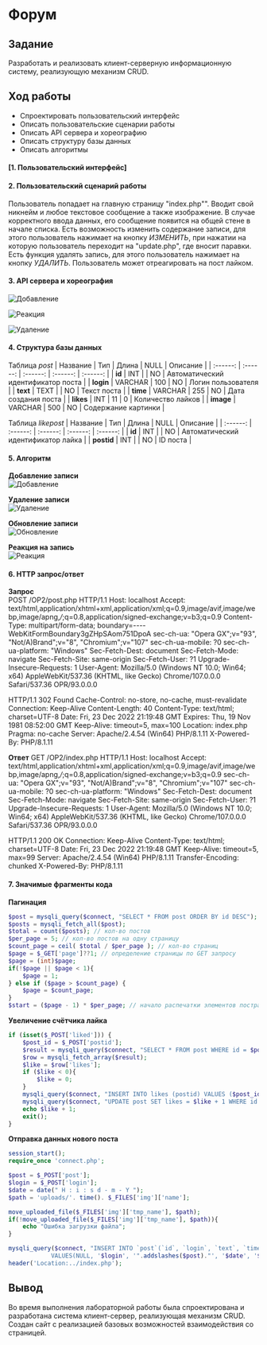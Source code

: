 Форум
========================
Задание
------------------------
Разработать и реализовать клиент-серверную информационную систему, реализующую механизм CRUD.

Ход работы
------------------------

- Спроектировать пользовательский интерфейс
- Описать пользовательские сценарии работы
- Описать API сервера и хореографию
- Описать структуру базы данных
- Описать алгоритмы

#### [1. Пользовательский интерфейс]



#### 2. Пользовательский сценарий работы
Пользователь попадает на главную страницу "index.php"". 
Вводит свой никнейм и любое текстовое сообщение а также изображение. В случае корректного ввода данных, его сообщение появится на общей стене в начале списка.
Есть возможность изменить содержание записи, для этого пользователь нажимает на кнопку *ИЗМЕНИТЬ*, при нажатии на которую пользователь переходит на "update.php", где вносит паравки.  
Есть функция удалять запись, для этого пользователь нажимает на кнопку *УДАЛИТЬ*.
Пользователь может отреагировать на пост лайком.

#### 3. API сервера и хореография
![Добавление](img/add.png)  

![Реакция](img/reaction.png)

![Удаление](img/delete.png) 


#### 4. Структура базы данных

 Таблица *post*
| Название | Тип | Длина | NULL | Описание |
| :------: | :------: | :------: | :------: | :------: |
| **id** | INT  |  | NO | Автоматический идентификатор поста |
| **login** | VARCHAR | 100 | NO | Логин пользователя |
| **text** | TEXT |  | NO | Текст поста |
| **time** | VARCHAR | 255 | NO | Дата создания поста |
| **likes** | INT | 11 | 0 | Количество лайков |
| **image** | VARCHAR | 500 | NO | Содержание картинки |

Таблица *likepost*
| Название | Тип | Длина | NULL | Описание |
| :------: | :------: | :------: | :------: | :------: |
| **id** | INT  |  | NO | Автоматический идентификатор лайка |
| **postid** | INT |  | NO | ID поста |

#### 5. Алгоритм
**Добавление записи**  
![Добавление](img/npost.png)  

**Удаление записи**  
![Удаление](img/dpost.png)  

**Обновление записи**  
![Обновление](img/dpost.png)  

**Реакция на запись**  
![Реакция](img/rpost.png)


#### 6. HTTP запрос/ответ
**Запрос**  
POST /OP2/post.php HTTP/1.1
Host: localhost
Accept: text/html,application/xhtml+xml,application/xml;q=0.9,image/avif,image/webp,image/apng,*/*;q=0.8,application/signed-exchange;v=b3;q=0.9
Content-Type: multipart/form-data; boundary=----WebKitFormBoundary3gZHpSAom751DpoA
sec-ch-ua: "Opera GX";v="93", "Not/A)Brand";v="8", "Chromium";v="107"
sec-ch-ua-mobile: ?0
sec-ch-ua-platform: "Windows"
Sec-Fetch-Dest: document
Sec-Fetch-Mode: navigate
Sec-Fetch-Site: same-origin
Sec-Fetch-User: ?1
Upgrade-Insecure-Requests: 1
User-Agent: Mozilla/5.0 (Windows NT 10.0; Win64; x64) AppleWebKit/537.36 (KHTML, like Gecko) Chrome/107.0.0.0 Safari/537.36 OPR/93.0.0.0

HTTP/1.1 302 Found
Cache-Control: no-store, no-cache, must-revalidate
Connection: Keep-Alive
Content-Length: 40
Content-Type: text/html; charset=UTF-8
Date: Fri, 23 Dec 2022 21:19:48 GMT
Expires: Thu, 19 Nov 1981 08:52:00 GMT
Keep-Alive: timeout=5, max=100
Location: index.php
Pragma: no-cache
Server: Apache/2.4.54 (Win64) PHP/8.1.11
X-Powered-By: PHP/8.1.11

**Ответ**
GET /OP2/index.php HTTP/1.1
Host: localhost
Accept: text/html,application/xhtml+xml,application/xml;q=0.9,image/avif,image/webp,image/apng,*/*;q=0.8,application/signed-exchange;v=b3;q=0.9
sec-ch-ua: "Opera GX";v="93", "Not/A)Brand";v="8", "Chromium";v="107"
sec-ch-ua-mobile: ?0
sec-ch-ua-platform: "Windows"
Sec-Fetch-Dest: document
Sec-Fetch-Mode: navigate
Sec-Fetch-Site: same-origin
Sec-Fetch-User: ?1
Upgrade-Insecure-Requests: 1
User-Agent: Mozilla/5.0 (Windows NT 10.0; Win64; x64) AppleWebKit/537.36 (KHTML, like Gecko) Chrome/107.0.0.0 Safari/537.36 OPR/93.0.0.0

HTTP/1.1 200 OK
Connection: Keep-Alive
Content-Type: text/html; charset=UTF-8
Date: Fri, 23 Dec 2022 21:19:48 GMT
Keep-Alive: timeout=5, max=99
Server: Apache/2.4.54 (Win64) PHP/8.1.11
Transfer-Encoding: chunked
X-Powered-By: PHP/8.1.11

#### 7. Значимые фрагменты кода

**Пагинация**
```php
$post = mysqli_query($connect, "SELECT * FROM post ORDER BY id DESC");
$posts = mysqli_fetch_all($post);
$total = count($posts); // кол-во постов
$per_page = 5; // кол-во постов на одну страницу
$count_page = ceil( $total / $per_page ); // кол-во страниц
$page = $_GET['page']??1; // определение страницы по GET запросу
$page = (int)$page;
if(!$page || $page < 1){
    $page = 1;
} else if ($page > $count_page) {
    $page = $count_page;
}
$start = ($page - 1) * $per_page; // начало распечатки элементов постранично
```

**Увеличение счётчика лайка**
```php
if (isset($_POST['liked'])) {
	$post_id = $_POST['postid'];
	$result = mysqli_query($connect, "SELECT * FROM post WHERE id = $post_id");
	$row = mysqli_fetch_array($result);
	$like = $row['likes'];
    if ($like < 0){
        $like = 0;
    }
	mysqli_query($connect, "INSERT INTO likes (postid) VALUES ($post_id)");
	mysqli_query($connect, "UPDATE post SET likes = $like + 1 WHERE id = $post_id");
	echo $like + 1;
	exit();
}
```

**Отправка данных нового поста**
```php
session_start();
require_once 'connect.php';

$post = $_POST['post'];
$login = $_POST['login'];
$date = date(" H : i : s d - m - Y ");
$path = 'uploads/'. time(). $_FILES['img']['name'];

move_uploaded_file($_FILES['img']['tmp_name'], $path);
if(!move_uploaded_file($_FILES['img']['tmp_name'], $path)){
    echo "Ошибка загрузки файла";
}

mysqli_query($connect, "INSERT INTO `post`(`id`, `login`, `text`, `time`, `image`)
            VALUES(NULL, '$login', '".addslashes($post)."', '$date', '$path')");
header('Location:../index.php');
```
Вывод
------------------------
Во время выполнения лабораторной работы была спроектирована и разработана система клиент-сервер, реализующая механизм CRUD. Создан сайт с реализацией базовых возможностей взаимодействия со страницей.
